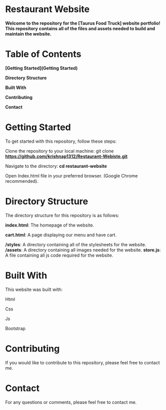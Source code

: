 # Restaurant Website
**Welcome to the repository for the [Taurus Food Truck] website portfolio! This repository contains all of the files and assets needed to build and maintain the website.**

# Table of Contents

**[Getting Started](Getting Started)**

**Directory Structure**

**Built With**

**Contributing**

**Contact**

# Getting Started
To get started with this repository, follow these steps:

Clone the repository to your local machine: git clone **https://github.com/krishnap1312/Restaurant-Webiste.git**

Navigate to the directory: **cd restaurant-website**

Open Index.html file in your preferred browser. (Google Chrome recommended).

# Directory Structure
The directory structure for this repository is as follows:

**index.html**: The homepage of the website.

**cart.html**: A page displaying our menu and have cart.

**/styles**: A directory containing all of the stylesheets for the website.
**/assets**: A directory containing all images needed for the website.
**store.js**: A file containing all js code required for the website.

# Built With
This website was built with:

Html 

Css

Js

Bootstrap

# Contributing
If you would like to contribute to this repository, please feel free to contact me.


# Contact
For any questions or comments, please feel free to contact me.



